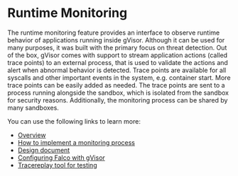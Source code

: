 # Runtime Monitoring

The runtime monitoring feature provides an interface to observe runtime behavior
of applications running inside gVisor. Although it can be used for many
purposes, it was built with the primary focus on threat detection. Out of the
box, gVisor comes with support to stream application actions (called trace
points) to an external process, that is used to validate the actions and alert
when abnormal behavior is detected. Trace points are available for all syscalls
and other important events in the system, e.g. container start. More trace
points can be easily added as needed. The trace points are sent to a process
running alongside the sandbox, which is isolated from the sandbox for security
reasons. Additionally, the monitoring process can be shared by many sandboxes.

You can use the following links to learn more:

*   [Overview](https://github.com/google/gvisor/blob/master/pkg/sentry/seccheck/README.md)
*   [How to implement a monitoring process](https://github.com/google/gvisor/blob/master/pkg/sentry/seccheck/sinks/remote/README.md)
*   [Design document](https://docs.google.com/document/d/1RQQKzeFpO-zOoBHZLA-tr5Ed_bvAOLDqgGgKhqUff2A)
*   [Configuring Falco with gVisor](https://gvisor.dev/docs/tutorials/falco/)
*   [Tracereplay tool for testing](https://github.com/google/gvisor/blob/master/tools/tracereplay/README.md)
